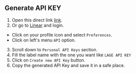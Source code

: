 ## Generate API KEY

1. Open this direct link [link](https://linear.app/settings/api).
2. Or go to [Linear](https://linear.app/) and login.

- Click on your profile icon and select `Preferences`.
- Click on left's menu `API` option.

3. Scroll down to `Personal API Keys` section.
4. Fill the label name with the one you want like `LAGE API KEY`
5. Click on `Create new API Key` button.
6. Copy the generated API Key and save it in a safe place.
